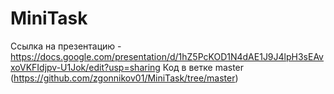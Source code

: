 # MiniTask
Ссылка на презентацию - https://docs.google.com/presentation/d/1hZ5PcKOD1N4dAE1J9J4lpH3sEAvxoVKFIdjpv-U1Jok/edit?usp=sharing
Код в ветке master (https://github.com/zgonnikov01/MiniTask/tree/master)
